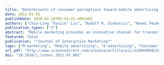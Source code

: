 ```yaml
---
title: "Determinants of consumer perceptions toward mobile advertising — A comparison between Japan and Austria"
date: 2012-01-01
publishDate: 2020-02-26T05:54:22.460148Z
authors: ["Chia-Ling ‘Eunice’ Liu", "Rudolf R. Sinkovics", "Noemi Pezderka", "Parissa Haghirian"]
publication_types: ["2"]
abstract: "Mobile marketing provides an innovative channel for transmitting advertising messages to customers via mobile devices. The growth of mobile advertising in recent years requires that researchers and practitioners understand consumer perceptions of this form of advertising. The purpose of this paper is to investigate factors influencing the perception of mobile advertising in different cultures. Based on samples from Austria and Japan, we empirically examine relevant m-advertising effects. The results suggest that infotainment and credibility are key factors predicting advertising value among Austrians and the Japanese. However, our findings show that Japanese customers are more irritated by mobile advertising than are Austrian respondents."
featured: false
publication: "*Journal of Interactive Marketing*"
tags: ["M-marketing", "Mobile advertising", "E-advertising", "Consumer perception"]
url_pdf: "http://www.sciencedirect.com/science/article/pii/S1094996811000612"
doi: "10.1016/j.intmar.2011.07.002"
---
```


